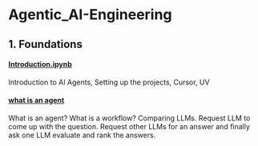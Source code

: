 # Agentic_AI-Engineering

## 1. Foundations 
[](Introduction.ipynb)
#### [Introduction.ipynb](https://github.com/RanjitSolomon/Agentic_AI-Engineering/blob/main/Introduction.ipynb) 
Introduction to AI Agents, Setting up the projects, Cursor, UV 

[](what_is_an_agent.ipynb)
#### [what is an agent](https://github.com/RanjitSolomon/Agentic_AI-Engineering/blob/main/what_is_an_agent.ipynb)
What is an agent? What is a workflow? Comparing LLMs. Request LLM to come up with the question. Request other LLMs for an answer and finally ask one LLM evaluate and rank the answers. 



